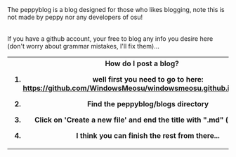 <table
   <th>
The peppyblog is a blog designed for those who likes blogging, note this is not made by peppy nor any developers of osu!
   </th>
   </table>
   If you have a github account, your free to blog any info you desire here (don't worry about grammar mistakes, I'll fix them)...
    <table>
  <th>
   How do I post a blog?
  
 
  1. well first you need to go to here: https://github.com/WindowsMeosu/windowsmeosu.github.io/peppyblog

  2.  Find the peppyblog/blogs directory
 
  3.  Click on 'Create a new file' and end the title with ".md" (not .html)
 
   4.  I think you can finish the rest from there...
